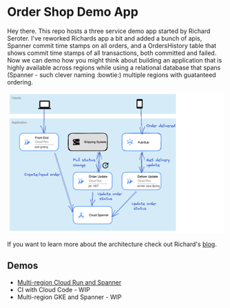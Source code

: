 # Order Shop Demo App
Hey there. This repo hosts a three service demo app started by Richard Seroter. I've reworked Richards app a bit and added a bunch of apis, Spanner commit time stamps on all orders, and a OrdersHistory table that shows commit time stamps of all transactions, both committed and failed. Now we can demo how you might think about building an application that is highly available across regions while using a relational database that spans (Spanner - such clever naming :bowtie:) multiple regions with guatanteed ordering. 

![diagram](assets/diagram.webp)

If you want to learn more about the architecture check out Richard's [blog](https://seroter.com/2022/06/09/running-serverless-web-batch-and-worker-apps-with-google-cloud-run-and-cloud-spanner/).

## Demos
- [Multi-region Cloud Run and Spanner](/demos/multi-region-cr-spanner.md)
- CI with Cloud Code - WIP
- Multi-region GKE and Spanner - WIP